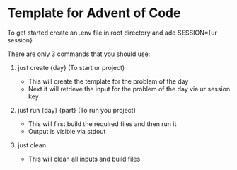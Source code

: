 
# Template for Advent of Code

To get started create an .env file in root directory and add SESSION={ur session}

There are only 3 commands that you should use:

1. just create {day} (To start ur project)
   - This will create the template for the problem of the day
   - Next it will retrieve the input for the problem of the day via ur session key

2. just run {day} {part} (To run you project)
   - This will first build the required files and then run it 
   - Output is visible via stdout

3. just clean 
   - This will clean all inputs and build files